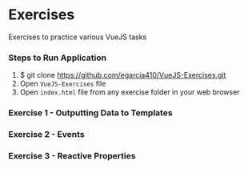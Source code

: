 # Exercises
Exercises to practice various VueJS tasks

### Steps to Run Application
1. $ git clone https://github.com/egarcia410/VueJS-Exercises.git
2. Open `VueJS-Exercises` file
3. Open `index.html` file from any exercise folder in your web browser

### Exercise 1 - Outputting Data to Templates
### Exercise 2 - Events
### Exercise 3 - Reactive Properties
